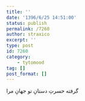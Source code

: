 ```yaml
---
title: ''
date: '1396/6/25 14:51:00'
status: publish
permalink: /7260
author: straxico
excerpt: ''
type: post
id: 7260
category:
    - tytomood
tag: []
post_format: []
---
```

گرفته حسرتِ دستانِ تو جهانِ مرا